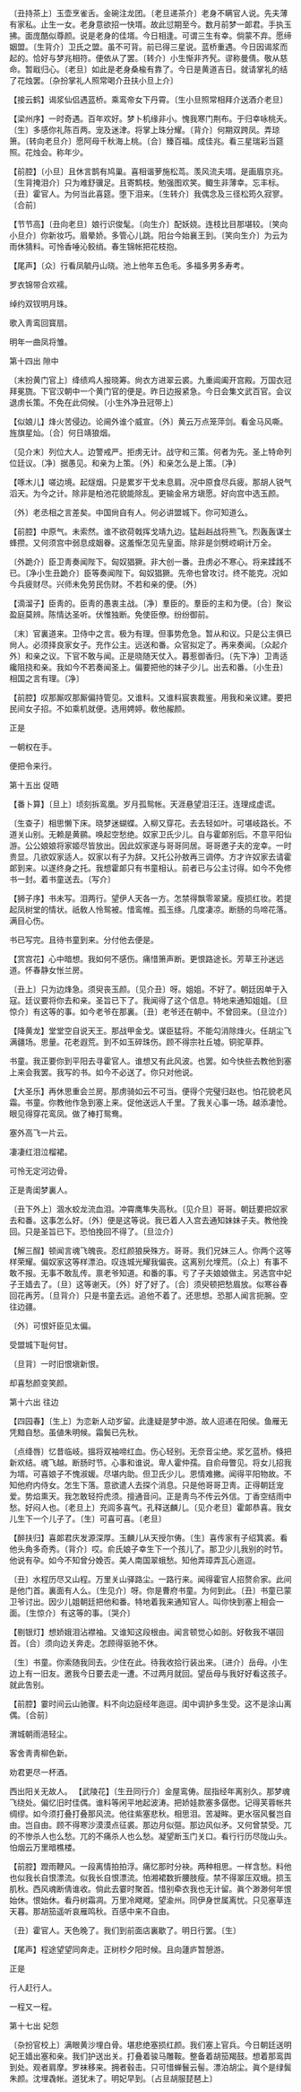 <!-- { "loadSidebar": true } -->
〔丑持茶上〕玉壶烹雀舌。金碗注龙团。〔老旦递茶介〕老身不瞒官人说。先夫薄有家私。止生一女。老身意欲招一快壻。故此愆期至今。数月前梦一郞君。手执玉拂。面庞酷似尊颜。说是老身的佳壻。今日相逢。可谓三生有幸。倘蒙不弃。愿缔姻盟。〔生背介〕卫氏之盟。虽不可背。前已得三星说。蓝桥重遇。今日因谒浆而起的。恰好与梦兆相符。便依从了罢。〔转介〕小生惭非齐髠。谬称曼倩。敬从慈命。暂戢归心。〔老旦〕如此是老身桑楡有靠了。今日是黄道吉日。就请掌礼的结了花烛罢。〔杂扮掌礼人照常喝介丑扶小旦上介〕 

【接云鹤】谒浆仙侣遇蓝桥。乘鸾帝女下丹霄。〔生小旦照常相拜介送酒介老旦〕 

【梁州序】一时奇遇。百年欢好。梦卜机缘非小。愧我寒门荆布。于归幸咏桃夭。〔生〕多感你礼陈百两。宠及迷津。将掌上珠分耀。〔背介〕何期双跨凤。弄琼箫。〔转向老旦介〕愿阿母千秋海上桃。〔合〕臻百福。成佳兆。看三星瑞彩当筵照。花烛会。称年少。

【前腔】〔小旦〕且休言鹊有鸠巢。喜相谐萝施松茑。羡风流夫壻。是画眉京兆。〔生背掩泪介〕只为难舒骥足。且寄鹪枝。勉强图欢笑。鲰生非薄幸。忘丰标。〔丑〕霍官人。为何当此喜筵。堕下泪来。〔生转介〕我偶念及三径松筠久寂寥。〔合前〕 

【节节高】〔丑向老旦〕娘行识俊髦。〔向生介〕配妖娆。连枝比目那堪较。〔笑向小旦介〕你新妆巧。眉晕娇。多管心儿跳。阳台今始襄王到。〔笑向生介〕为云为雨休猜料。可怜香唾沁鲛绡。春生锦帐把花枝抱。

【尾声】〔众〕行看凤毓丹山晓。池上他年五色毛。多福多男多寿考。

罗衣锦带合欢襦。



绰约双钗明月珠。

歌入靑鸾回寳扇。



明年一曲凤将雏。 

第十四出
隙中

〔末扮黄门官上〕绛绩鸡人报晓筹。尙衣方进翠云裘。九重阊阖开宫殿。万国衣冠拜冕旒。下官汉朝中一个黄门官的便是。昨日边报紧急。今日会集文武百官。会议退虏长策。不免在此伺候。〔小生外净丑冠带上〕 

【似娘儿】烽火苦侵边。论阃外谁个威宣。〔外〕黄云万点笼萍剑。看金马风嘶。旌旗星灿。〔合〕何日靖狼烟。

〔见介末〕列位大人。边警戒严。拒虏无计。战守和三策。何者为先。圣上特命列位廷议。〔净〕据愚见。和亲为上策。〔外〕和亲怎么是上策。〔净〕 

【啄木儿】嗟边境。起燧烟。只是累岁干戈未息肩。况中原食尽兵疲。那胡人锐气滔天。为今之计。除非是柏池花貌能除乱。更输金帛方塡愿。好向宫中选玉颜。

〔外〕老丞相之言差矣。中国尙自有人。何必讲盟城下。你可知道么。 

【前腔】中原气。未索然。谁不欲荷戟挥戈靖九边。猛赳赳战将熊飞。烈轰轰谋士蜂攒。又何须宫中弱息成姻眷。这羞惭怎见先皇面。除非是剑劈崆峒计万全。

〔外跪介〕臣卫靑奏闻陛下。匈奴猖獗。非大创一番。丑虏必不寒心。将来蹂践不已。〔净小生丑跪介〕臣等奏闻陛下。匈奴猖獗。先帝也曾攻讨。终不能克。况如今兵疲财尽。兴师未免劳民伤财。不若和亲的便。〔外〕 

【滴溜子】臣靑的。臣靑的愚衷主战。〔净〕羣臣的。羣臣的主和为便。〔合〕聚讼盈庭莫辨。陈情达圣听。伏惟独断。免使臣僚。纷纷御前。

〔末〕官裏道来。卫侍中之言。极为有理。但事势危急。暂从和议。只是公主俱已尙人。必须择良家女子。充作公主。远送和番。众官拟定了。再来奏闻。〔众起介外〕和亲之议。下官不敢与闻。正是晓随天仗入。暮惹御香归。〔先下净〕卫靑适纔阻挠和亲。我如今不若奏闻圣上。偏要把他的妹子少儿。出去和番。〔小生丑〕相国之言有理。〔净〕 

【前腔】叹那厮叹那厮偏持管见。又谁料。又谁料宸衷裁鉴。用我和亲议建。要把民间女子招。不如乘机就便。选用娉婷。敎他赧颜。

正是 

一朝权在手。



便把令来行。 

第十五出
促晤

【番卜算】〔旦上〕顷刻拆鸾凰。岁月孤鸳帐。天涯悬望泪汪汪。连理成虚谎。

〔生查子〕相思懒下床。晓梦迷蝴蝶。入柳又穿花。去去轻如叶。可堪岐路长。不道关山别。无赖是黄鹂。唤起空愁绝。奴家卫氏少儿。自与霍郞别后。不意平阳仙游。公公娘娘将家姬尽皆放出。因此奴家遂与哥哥同居。哥哥邀子夫的宠幸。一时贵显。几欲奴家适人。奴家以有子为辞。又托公孙敖再三调停。方才许奴家去请霍郞到来。以遂终身之托。我想霍郞只有书童相认。前者已与公主讨得。如今不免修书一封。着书童送去。〔写介〕 

【狮子序】书未写。泪两行。望伊人天各一方。怎禁得飘零翠黛。瘦损红妆。若提起凤树堂的情状。祇敎人怜鸳被。惜鸾帷。孤玉绦。几度凄凉。断肠的鸟啼花落。满目心伤。

书已写完。且待书童到来。分付他去便是。 

【赏宫花】心中暗想。我如何不感伤。痛惜箫声断。更恨路途长。芳草王孙迷远道。怀春静女怅兰房。

〔丑上〕只为边烽急。须臾丧玉颜。〔见介丑〕呀。姐姐。不好了。朝廷因单于入寇。廷议要将你去和亲。圣旨已下了。我闻得了这个信息。特地来通知姐姐。〔旦惊介〕有这等的事。如今老爷在那裏。〔丑〕老爷还在朝中。不曾回来。〔旦泣介〕 

【降黄龙】堂堂空自说天王。那战甲金戈。谋臣猛将。不能勾消除烽火。任胡尘飞满疆场。思量。花老遐荒。到不如玉碎珠伤。顾不得宗社丘墟。铜驼草莽。

书童。我正要你到平阳去寻霍官人。谁想又有此风波。也罢。如今快些去教他到塞上来会我罢。我写的书。如今不必送了。你只对他说。 

【大圣乐】再休思重会兰房。那虏骑如云不可当。便得个完璧归赵也。怕花貌老风霜。书童。你教他作急到塞上来。促他送远人千里。了我关心事一场。越添凄怆。眼见得穿花鸾凤。做了棒打鸳鸯。

塞外高飞一片云。



凄凄红泪泣榴裙。

可怜无定河边骨。



正是靑闺梦裏人。

〔丑下外上〕涸水蛟龙流血泪。冲霄鹰隼失高秋。〔见介旦〕哥哥。朝廷要把奴家去和番。这事怎么好。〔外〕便是这等说。我已着人入宫去通知妹妹子夫。教他挽回。只是圣旨已下。恐怕挽回不得了。〔旦泣介〕 

【解三酲】顿闻言魂飞魄丧。忍红颜狼戾殊方。哥哥。我们兄妹三人。你两个这等样荣耀。偏奴家这等样漂泊。叹连城光耀我偏丧。这离别允埋荒。〔众上〕有事不敢不报。无事不敢乱传。禀老爷知道。和番的事。亏了子夫娘娘做主。另选宫中妃子王嫱去了。〔旦〕这等谢天。〔外〕好了好了。〔合〕须臾顿把愁眉放。似寒谷春回花再芳。〔旦背介〕只是书童去远。追他不着了。还思想。恐那人闻言扼腕。空往边疆。

〔外〕可恨奸臣见太偏。



受盟城下耻何甘。

〔旦背〕一时旧恨塡新恨。



却喜愁颜变笑颜。 

第十六出
往边

【四园春】〔生上〕为恋新人动岁留。此逢疑是梦中游。故人迢递在阳侯。鱼雁无凭黯自愁。虽値朱明候。霜鬓已先秋。

〔点绛唇〕忆昔临岐。搵将双袖啼红血。伤心轻别。无奈音尘绝。浆乞蓝桥。倏把新欢结。魂飞越。断肠时节。心事和谁说。卑人霍仲孺。自俞母瞥见。将女儿招我为壻。可喜娘子不愧淑媛。尽堪内助。但卫氏少儿。恩情难撇。闻得平阳物故。不知他府内侍女。怎生下落。意欲遣人去探个消息。只是他哥哥卫靑。正得朝廷宠爱。势焰熏天。我怎敢轻捋虎须。擅通音问。正是靑鸟不传云外信。丁香空结雨中愁。好闷人也。〔老旦上〕充闾多喜气。孔释送麟儿。〔见介老旦〕霍郞恭喜。我女儿生下一个儿子了。〔生〕可喜可喜。〔老旦〕 

【醉扶归】喜郞君庆发源深厚。玉麟儿从天授尔俦。〔生〕喜传家有子绍箕裘。看他头角多奇秀。〔背介〕哎。俞氏娘子幸生下一个孩儿了。那卫少儿我别的时节。他说有孕。如今不知曾分娩否。美人南国翠蛾愁。知他弄璋弄瓦心迤逗。

〔丑〕水程历尽又山程。万里关山驿路尘。一路行来。闻得霍官人招赘俞家。此间是他门首。裏面有人么。〔生见介〕呀。你是曹府书童。为何到此。〔丑〕书童已蒙卫爷讨出。因少儿姐朝廷把他和番。特地着我来通知官人。叫你快到塞上相会一面。〔生惊介〕有这等的事。〔哭介〕 

【剔银灯】想娇娥泪沾襟袖。又谁知这段根由。闻言顿觉心如剖。好敎我不堪回首。〔合〕须向边关奔走。怎顾得驱驰不休。

〔生〕书童。你索随我同去。少住在此。待我收拾行装出来。〔进介〕岳母。小生边上有一旧友。邀我今日要去走一遭。不过两月就回。望岳母与我好好看这孩子。就此吿别。 

【前腔】霎时间云山驰骤。料不向边庭经年迤逗。闺中调护多生受。这不是涂山离偶。〔合前〕 

渭城朝雨浥轻尘。



客舍靑靑柳色新。

劝君更尽一杯酒。



西出阳关无故人。 【武陵花】〔生丑同行介〕金屋鸾俦。屈指经年离别久。那梦魂飞绕处。偏忆旧时佳偶。谁料等闲平地起波涛。把娇娃款塞多僝僽。记得芙蓉帐共绸缪。如今须打叠打叠那风流。他往紫塞悲秋。相思泪。苦凝眸。更水宿风餐岂自由。岂自由。顾不得寒沙漠漠点征裘。那边月似彄。那边风似矛。又何曾禁受。兀的不惨杀人也么愁。兀的不痛杀人也么愁。凝望断玉门关口。看行行历尽陇山头。怕烟云万里暗樵楼。

【前腔】蹬雨鞭风。一段离情拍拍浮。痛忆那时分袂。两种相思。一样含愁。料他也似我长自恨漂流。似我长自恨漂流。怕湘裙数折腰肢瘦。禁不得翠压双蛾。损玉肌秋。西风魂断倩谁收。倘此去霎时聚首。惜别牵衣我也无计留。眞个渺渺何年恨始休。恨始休。看丹树霜凋。万里冷飕飕。望渝州。同伊身世属离忧。只见塞草连天暮。那胡笳遥听哀雁鸣秋。百感中来不自由。

〔丑〕霍官人。天色晚了。我们到前面店裏歇了。明日行罢。〔生〕 

【尾声】程途望望同奔走。正树杪夕阳时候。且向蘧庐暂憩游。

正是 

行人赶行人。



一程又一程。 

第十七出
妃怨

〔杂扮官校上〕满眼黄沙埋白骨。堪悲绝塞损红颜。我们塞上官兵。今日朝廷送明妃王嫱出塞和亲。我们护送出关。打叠着骏马雕鞍。整备着胡笳羯鼓。想着那鸾舆到处。观者肩摩。罗袜移来。拥者毂击。只可惜蝉鬟云髻。漂泊胡尘。眞个是绿鬓朱颜。沈埋毳帐。道犹未了。明妃早到。〔占旦胡服琵琶上〕 


